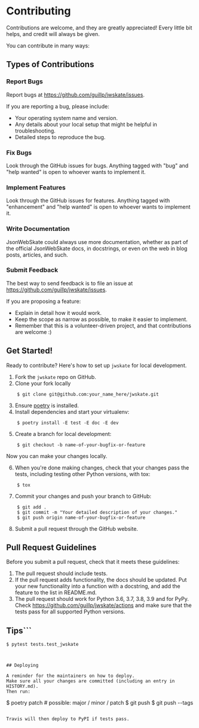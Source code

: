 # Contributing

Contributions are welcome, and they are greatly appreciated! Every little bit helps, and credit will always be given.

You can contribute in many ways:

## Types of Contributions

### Report Bugs

Report bugs at https://github.com/guillp/jwskate/issues.

If you are reporting a bug, please include:

- Your operating system name and version.
- Any details about your local setup that might be helpful in troubleshooting.
- Detailed steps to reproduce the bug.

### Fix Bugs

Look through the GitHub issues for bugs. Anything tagged with "bug" and "help wanted" is open to whoever wants to
implement it.

### Implement Features

Look through the GitHub issues for features. Anything tagged with "enhancement" and "help wanted" is open to whoever
wants to implement it.

### Write Documentation

JsonWebSkate could always use more documentation, whether as part of the official JsonWebSkate docs, in docstrings, or
even on the web in blog posts, articles, and such.

### Submit Feedback

The best way to send feedback is to file an issue at https://github.com/guillp/jwskate/issues.

If you are proposing a feature:

- Explain in detail how it would work.
- Keep the scope as narrow as possible, to make it easier to implement.
- Remember that this is a volunteer-driven project, and that contributions are welcome :)

## Get Started!

Ready to contribute? Here's how to set up `jwskate` for local development.

1. Fork the `jwskate` repo on GitHub.
2. Clone your fork locally

```
    $ git clone git@github.com:your_name_here/jwskate.git
```

3. Ensure [poetry](https://python-poetry.org/docs/) is installed.
4. Install dependencies and start your virtualenv:

```
    $ poetry install -E test -E doc -E dev
```

5. Create a branch for local development:

```
    $ git checkout -b name-of-your-bugfix-or-feature
```

Now you can make your changes locally.

6. When you're done making changes, check that your changes pass the tests, including testing other Python versions,
   with tox:

```
    $ tox
```

7. Commit your changes and push your branch to GitHub:

```
    $ git add .
    $ git commit -m "Your detailed description of your changes."
    $ git push origin name-of-your-bugfix-or-feature
```

8. Submit a pull request through the GitHub website.

## Pull Request Guidelines

Before you submit a pull request, check that it meets these guidelines:

1. The pull request should include tests.
2. If the pull request adds functionality, the docs should be updated. Put your new functionality into a function with a
   docstring, and add the feature to the list in README.md.
3. The pull request should work for Python 3.6, 3.7, 3.8, 3.9 and for PyPy. Check
   https://github.com/guillp/jwskate/actions and make sure that the tests pass for all supported Python versions.

## Tips\`\`\`

```
$ pytest tests.test_jwskate
```

```To run a subset of tests.


## Deploying

A reminder for the maintainers on how to deploy.
Make sure all your changes are committed (including an entry in HISTORY.md).
Then run:

```

$ poetry patch # possible: major / minor / patch $ git push $ git push --tags

```

Travis will then deploy to PyPI if tests pass.
```
